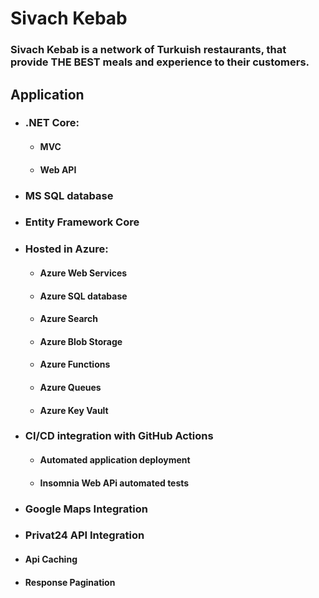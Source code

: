 # Sivach Kebab

### Sivach Kebab is a network of Turkuish restaurants, that provide THE BEST meals and experience to their customers.

## Application

* ### .NET Core:
  * #### MVC
  * #### Web API
 
* ### MS SQL database
* ### Entity Framework Core
 
* ### Hosted in Azure:
  * #### Azure Web Services
  * #### Azure SQL database
  * #### Azure Search
  * #### Azure Blob Storage
  * #### Azure Functions
  * #### Azure Queues
  * #### Azure Key Vault

* ### CI/CD integration with GitHub Actions
  * #### Automated application deployment
  * #### Insomnia Web APi automated tests

* ### Google Maps Integration

* ### Privat24 API Integration

* #### Api Caching
* #### Response Pagination
